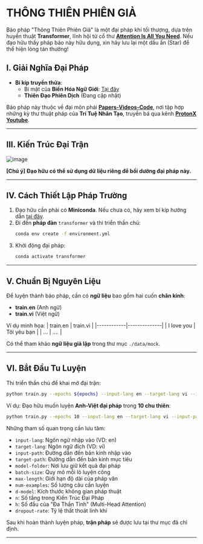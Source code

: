 # THÔNG THIÊN PHIÊN GIẢ

Bảo pháp "Thông Thiên Phiên Giả" là một đại pháp khí tối thượng, dựa trên huyền thuật **Transformer**, lĩnh hội từ cổ thư **[Attention Is All You Need](https://arxiv.org/pdf/1706.03762.pdf)**. Nếu đạo hữu thấy pháp bảo này hữu dụng, xin hãy lưu lại một dấu ấn (Star) để thể hiện lòng tán thưởng!

## I. Giải Nghĩa Đại Pháp
- **Bí kíp truyền thừa**:
    - Bí mật của **Biến Hóa Ngữ Giới**: [Tại đây](https://drive.google.com/file/d/182rTpgUdTjDgw4LrAM6ah2B_Iw_4rXQW/view?usp=sharing)
    - **Thiên Đạo Phiên Dịch** (Đang cập nhật)



Bảo pháp này thuộc về đại môn phái **[Papers-Videos-Code](https://docs.google.com/document/d/1bjmwsYFafizRXlZyJFazd5Jcr3tqpWSiHLvfllWRQBc/edit?usp=sharing)**, nơi tập hợp những kỳ thư thuật pháp của **Trí Tuệ Nhân Tạo**, truyền bá qua kênh **[ProtonX Youtube](https://www.youtube.com/c/ProtonX/videos)**.

---

## III. Kiến Trúc Đại Trận

![image](https://storage.googleapis.com/protonx-cloud-storage/transformer/architecture.PNG)

**[Chú ý] Đạo hữu có thể sử dụng dữ liệu riêng để bồi dưỡng đại pháp này.**

---

## IV. Cách Thiết Lập Pháp Trường

1. Đạo hữu cần phải có **Miniconda**. Nếu chưa có, hãy xem bí kíp hướng dẫn [tại đây](https://conda.io/en/latest/user-guide/install/index.html#regular-installation).
2. Đi đến **pháp đàn** `transformer` và thi triển thần chú:
   ```bash
   conda env create -f environment.yml
   ```
3. Khởi động đại pháp:
   ```bash
   conda activate transformer
   ```

---

## V. Chuẩn Bị Nguyên Liệu

Để luyện thành bảo pháp, cần có **ngữ liệu** bao gồm hai cuốn **chân kinh**:
- **train.en** (Anh ngữ)
- **train.vi** (Việt ngữ)

Ví dụ minh họa:
| train.en   | train.vi      |
|------------|--------------|
| I love you | Tôi yêu bạn  |
| ...        | ....         |

Có thể tham khảo **ngữ liệu giả lập** trong thư mục `./data/mock`.

---

## VI. Bắt Đầu Tu Luyện

Thi triển thần chú để khai mở đại trận:
```bash
python train.py --epochs ${epochs} --input-lang en --target-lang vi --input-path ${path_to_en_text_file} --target-path ${path_to_vi_text_file}
```

Ví dụ: Đạo hữu muốn luyện **Anh-Việt đại pháp** trong **10 chu thiên**:
```bash
python train.py --epochs 10 --input-lang en --target-lang vi --input-path ./data/mock/train.en --target-path ./data/mock/train.vi
```

Những tham số quan trọng cần lưu tâm:
- `input-lang`: Ngôn ngữ nhập vào (VD: en)
- `target-lang`: Ngôn ngữ đích (VD: vi)
- `input-path`: Đường dẫn đến bản kinh nhập vào
- `target-path`: Đường dẫn đến bản kinh mục tiêu
- `model-folder`: Nơi lưu giữ kết quả đại pháp
- `batch-size`: Quy mô mỗi lô luyện công
- `max-length`: Giới hạn độ dài của pháp văn
- `num-examples`: Số lượng câu cần luyện
- `d-model`: Kích thước không gian pháp thuật
- `n`: Số tầng trong Kiến Trúc Đại Pháp
- `h`: Số đầu của "Đa Thần Tỉnh" (Multi-Head Attention)
- `dropout-rate`: Tỷ lệ thất thoát linh khí

Sau khi hoàn thành luyện pháp, **trận pháp** sẽ được lưu tại thư mục đã chỉ định.

---


